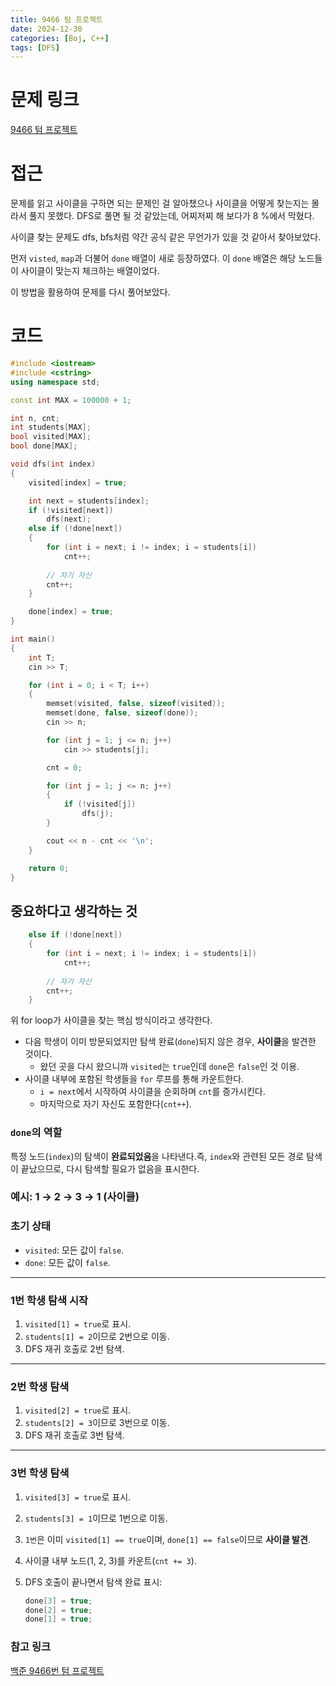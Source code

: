 ```yaml
---
title: 9466 텀 프로젝트
date: 2024-12-30
categories: [Boj, C++]
tags: [DFS]
---
```

# 문제 링크

[9466 텀 프로젝트](https://www.acmicpc.net/problem/9466)

# 접근

문제를 읽고 사이클을 구하면 되는 문제인 걸 알아챘으나 사이클을 어떻게 찾는지는 몰라서 풀지 못했다. DFS로 풀면 될 것 같았는데, 어찌저찌 해 보다가 8 %에서 막혔다. 

사이클 찾는 문제도 dfs, bfs처럼 약간 공식 같은 무언가가 있을 것 같아서 찾아보았다.

먼저 `visted`, `map`과 더불어 `done` 배열이 새로 등장하였다. 이 `done` 배열은 해당 노드들이 사이클이 맞는지 체크하는 배열이었다.

이 방법을 활용하여 문제를 다시 풀어보았다.

# 코드

```cpp
#include <iostream>
#include <cstring>
using namespace std;

const int MAX = 100000 + 1;

int n, cnt;
int students[MAX];
bool visited[MAX];
bool done[MAX];

void dfs(int index)
{
    visited[index] = true;

    int next = students[index];
    if (!visited[next])
        dfs(next);
    else if (!done[next])
    {
        for (int i = next; i != index; i = students[i])
            cnt++;
            
        // 자기 자신
        cnt++;
    }

    done[index] = true;
}

int main()
{
    int T;
    cin >> T;

    for (int i = 0; i < T; i++)
    {
        memset(visited, false, sizeof(visited));
        memset(done, false, sizeof(done));
        cin >> n;

        for (int j = 1; j <= n; j++)
            cin >> students[j];

        cnt = 0;

        for (int j = 1; j <= n; j++)
        {
            if (!visited[j])
                dfs(j);
        }

        cout << n - cnt << '\n';
    }

    return 0;
}
```

## 중요하다고 생각하는 것

```cpp
    else if (!done[next])
    {
        for (int i = next; i != index; i = students[i])
            cnt++;
            
        // 자기 자신
        cnt++;
    }

```

위 for loop가 사이클을 찾는 핵심 방식이라고 생각한다. 

- 다음 학생이 이미 방문되었지만 탐색 완료(`done`)되지 않은 경우, **사이클**을 발견한 것이다.
    - 왔던 곳을 다시 왔으니까 `visited`는 `true`인데 `done`은 `false`인 것 이용.
- 사이클 내부에 포함된 학생들을 `for` 루프를 통해 카운트한다.
    - `i = next`에서 시작하여 사이클을 순회하며 `cnt`를 증가시킨다.
    - 마지막으로 자기 자신도 포함한다(`cnt++`).

### `done`의 역할

특정 노드(`index`)의 탐색이 **완료되었음**을 나타낸다.즉, `index`와 관련된 모든 경로 탐색이 끝났으므로, 다시 탐색할 필요가 없음을 표시한다.

### 예시: 1 → 2 → 3 → 1 (사이클)

### 초기 상태

- `visited`: 모든 값이 `false`.
- `done`: 모든 값이 `false`.

---

### **1번 학생 탐색 시작**

1. `visited[1] = true`로 표시.
2. `students[1] = 2`이므로 2번으로 이동.
3. DFS 재귀 호출로 2번 탐색.

---

### **2번 학생 탐색**

1. `visited[2] = true`로 표시.
2. `students[2] = 3`이므로 3번으로 이동.
3. DFS 재귀 호출로 3번 탐색.

---

### **3번 학생 탐색**

1. `visited[3] = true`로 표시.
2. `students[3] = 1`이므로 1번으로 이동.
3. `1번`은 이미 `visited[1] == true`이며, `done[1] == false`이므로 **사이클 발견**.
4. 사이클 내부 노드(1, 2, 3)를 카운트(`cnt += 3`).
5. DFS 호출이 끝나면서 탐색 완료 표시:
    
    ```cpp
    done[3] = true;
    done[2] = true;
    done[1] = true;
    ```
### 참고 링크

[백준 9466번 텀 프로젝트](https://jaimemin.tistory.com/674)